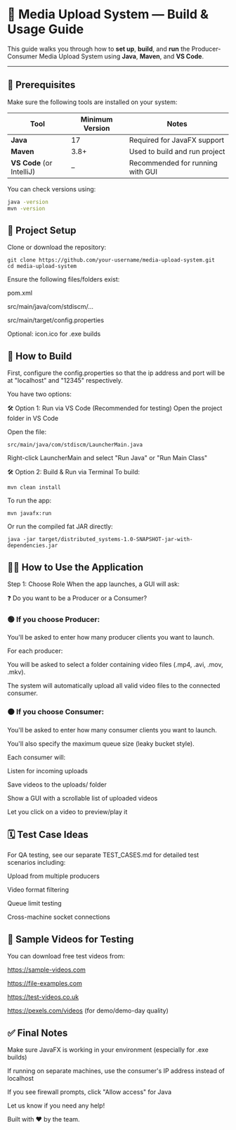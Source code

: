 # 📆 Media Upload System — Build & Usage Guide

This guide walks you through how to **set up**, **build**, and **run** the Producer-Consumer Media Upload System using **Java**, **Maven**, and **VS Code**.

---

## 🔧 Prerequisites

Make sure the following tools are installed on your system:

| Tool     | Minimum Version | Notes                          |
|----------|------------------|--------------------------------|
| **Java** | 17               | Required for JavaFX support    |
| **Maven**| 3.8+             | Used to build and run project  |
| **VS Code** (or IntelliJ) | –                | Recommended for running with GUI |

You can check versions using:
```bash
java -version
mvn -version
```

## 📆 Project Setup
Clone or download the repository:
```
git clone https://github.com/your-username/media-upload-system.git
cd media-upload-system
```
Ensure the following files/folders exist:

pom.xml

src/main/java/com/stdiscm/...

src/main/target/config.properties

Optional: icon.ico for .exe builds

## 🚀 How to Build
First, configure the config.properties so that the ip address and port will be at "localhost" and "12345" respectively.

You have two options:

🛠 Option 1: Run via VS Code (Recommended for testing)
Open the project folder in VS Code

Open the file:
```
src/main/java/com/stdiscm/LauncherMain.java
```
Right-click LauncherMain and select "Run Java" or "Run Main Class"

🛠 Option 2: Build & Run via Terminal
To build:
```
mvn clean install
```
To run the app:
```
mvn javafx:run
```

Or run the compiled fat JAR directly:
```
java -jar target/distributed_systems-1.0-SNAPSHOT-jar-with-dependencies.jar
```

## 🧑‍💻 How to Use the Application
Step 1: Choose Role
When the app launches, a GUI will ask:

❓ Do you want to be a Producer or a Consumer?

### 🟢 If you choose Producer:
You'll be asked to enter how many producer clients you want to launch.

For each producer:

You will be asked to select a folder containing video files (.mp4, .avi, .mov, .mkv).

The system will automatically upload all valid video files to the connected consumer.

### 🟠 If you choose Consumer:
You'll be asked to enter how many consumer clients you want to launch.

You'll also specify the maximum queue size (leaky bucket style).

Each consumer will:

Listen for incoming uploads

Save videos to the uploads/ folder

Show a GUI with a scrollable list of uploaded videos

Let you click on a video to preview/play it

## 🗓 Test Case Ideas
For QA testing, see our separate TEST_CASES.md for detailed test scenarios including:

Upload from multiple producers

Video format filtering

Queue limit testing

Cross-machine socket connections

## 💾 Sample Videos for Testing
You can download free test videos from:

https://sample-videos.com

https://file-examples.com

https://test-videos.co.uk

https://pexels.com/videos (for demo/demo-day quality)

## ✅ Final Notes
Make sure JavaFX is working in your environment (especially for .exe builds)

If running on separate machines, use the consumer's IP address instead of localhost

If you see firewall prompts, click "Allow access" for Java

Let us know if you need any help!

Built with ❤️ by the team.
